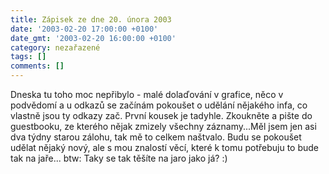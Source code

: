 ```yaml
---
title: Zápisek ze dne 20. února 2003
date: '2003-02-20 17:00:00 +0100'
date_gmt: '2003-02-20 16:00:00 +0100'
category: nezařazené
tags: []
comments: []
---
```

<p>Dneska tu toho moc nepřibylo - malé
dolaďování v grafice, něco v podvědomí a u odkazů se začínám pokoušet o
udělání nějakého infa, co vlastně jsou ty odkazy zač. První kousek je <a
>tadyhle</a>. Zkoukněte a pište do guestbooku, ze kterého
nějak zmizely všechny záznamy...Měl jsem jen asi dva týdny starou zálohu, tak mě to
celkem naštvalo. Budu se pokoušet udělat nějaký nový, ale s mou znalostí věcí,
které k tomu potřebuju to bude tak na jaře... btw: Taky se tak těšíte na jaro jako
já? :) </p>
